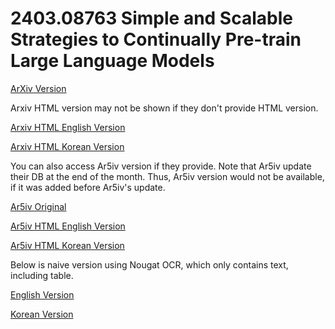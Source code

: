 # 2403.08763 Simple and Scalable Strategies to Continually Pre-train Large Language Models

[ArXiv Version](https://arxiv.org/abs/2403.08763)

Arxiv HTML version may not be shown if they don't provide HTML version.

[Arxiv HTML English Version](https://raw.githack.com/kh-kim/arxiv-translator/master/papers/2403.08763/paper.raw.en.html)

[Arxiv HTML Korean Version](https://raw.githack.com/kh-kim/arxiv-translator/master/papers/2403.08763/paper.raw.ko.html)

You can also access Ar5iv version if they provide.
Note that Ar5iv update their DB at the end of the month.
Thus, Ar5iv version would not be available, if it was added before Ar5iv's update.

[Ar5iv Original](https://ar5iv.org/abs/2403.08763)

[Ar5iv HTML English Version](https://raw.githack.com/kh-kim/arxiv-translator/master/papers/2403.08763/paper.ar5iv.en.html)

[Ar5iv HTML Korean Version](https://raw.githack.com/kh-kim/arxiv-translator/master/papers/2403.08763/paper.ar5iv.ko.html)

Below is naive version using Nougat OCR, which only contains text, including table.

[English Version](https://raw.githack.com/kh-kim/arxiv-translator/master/papers/2403.08763/paper.en.html)

[Korean Version](https://raw.githack.com/kh-kim/arxiv-translator/master/papers/2403.08763/paper.ko.html)